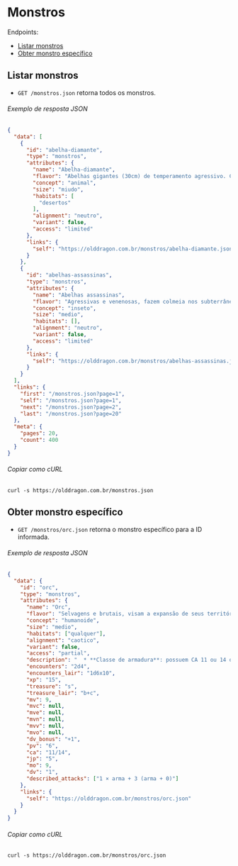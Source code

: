 Monstros
========

Endpoints:

- [Listar monstros](#listar-monstros)
- [Obter monstro específico](#obter-monstro-especfico)

Listar monstros
--------------

* `GET /monstros.json` retorna todos os monstros.

###### Exemplo de resposta JSON
<!-- START GET /monstros.json -->
```json
{
  "data": [
    {
      "id": "abelha-diamante",
      "type": "monstros",
      "attributes": {
        "name": "Abelha-diamante",
        "flavor": "Abelhas gigantes (30cm) de temperamento agressivo. Constroem colmeias subterrâneas.",
        "concept": "animal",
        "size": "miudo",
        "habitats": [
          "desertos"
        ],
        "alignment": "neutro",
        "variant": false,
        "access": "limited"
      },
      "links": {
        "self": "https://olddragon.com.br/monstros/abelha-diamante.json"
      }
    },
    {
      "id": "abelhas-assassinas",
      "type": "monstros",
      "attributes": {
        "name": "Abelhas assassinas",
        "flavor": "Agressivas e venenosas, fazem colmeia nos subterrâneos e tocas.",
        "concept": "inseto",
        "size": "medio",
        "habitats": [],
        "alignment": "neutro",
        "variant": false,
        "access": "limited"
      },
      "links": {
        "self": "https://olddragon.com.br/monstros/abelhas-assassinas.json"
      }
    }
  ],
  "links": {
    "first": "/monstros.json?page=1",
    "self": "/monstros.json?page=1",
    "next": "/monstros.json?page=2",
    "last": "/monstros.json?page=20"
  },
  "meta": {
    "pages": 20,
    "count": 400
  }
}
```
<!-- END GET /monstros.json -->
###### Copiar como cURL

``` shell
curl -s https://olddragon.com.br/monstros.json
```

Obter monstro específico
------------------------

* `GET /monstros/orc.json` retorna o monstro específico para a ID informada.

###### Exemplo de resposta JSON
<!-- START GET /monstros/orc.json -->
```json
{
  "data": {
    "id": "orc",
    "type": "monstros",
    "attributes": {
      "name": "Orc",
      "flavor": "Selvagens e brutais, visam a expansão de seus territórios por meio de invasões e constantes ataques aos outros povos.",
      "concept": "humanoide",
      "size": "medio",
      "habitats": ["qualquer"],
      "alignment": "caotico",
      "variant": false,
      "access": "partial",
      "description": "  * **Classe de armadura**: possuem CA 11 ou 14 quando usam armadura de couro e escudo.\n\n  * **Infravisão**: 18 metros.",
      "encounters": "2d4",
      "encounters_lair": "1d6x10",
      "xp": "15",
      "treasure": "s",
      "treasure_lair": "b+c",
      "mv": 9,
      "mvc": null,
      "mve": null,
      "mvn": null,
      "mvv": null,
      "mvo": null,
      "dv_bonus": "+1",
      "pv": "6",
      "ca": "11/14",
      "jp": "5",
      "mo": 9,
      "dv": "1",
      "described_attacks": ["1 × arma + 3 (arma + 0)"]
    },
    "links": {
      "self": "https://olddragon.com.br/monstros/orc.json"
    }
  }
}

```
<!-- END GET /monstros/orc.json -->

###### Copiar como cURL

``` shell
curl -s https://olddragon.com.br/monstros/orc.json
```
